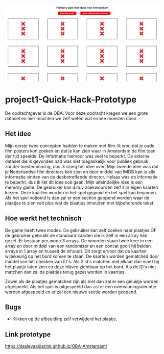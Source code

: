 ![cover]

# project1-Quick-Hack-Prototype

De opdrachtgever is de OBA. Voor deze opdracht kregen we een grote dataset en hier mochten we zelf weten wat ermee moesten doen.

## Het idee
Mijn eerste twee concepten hadden te maken met film. Ik wou dat je oude film posters kon zoeken en dat je kan zien waar in Amsterdam de film toen der tijd speelde. De informatie hiervoor was veel te beperkt. De externe dataset die ik gevonden had was niet toegankelijk voor publiek gebruik zonder toestemmming, dus ik sloeg het idee over. Mijn tweede idee was dat je Nederlandse film directors kon zien en door middel van IMDB kan je alle informatie vinden van de desbetreffende director. Helaas was de informatie te beperkt, dus ik liet dit idee ook gaan. Mijn uiteindelijke idee is een memory game. De gebruiker kan d.m.v zoekwoorden zelf zijn eigen kaarten kiezen. 
Deze kaarten worden in het spel gegooid en het spel kan beginnen. Als het spel voltooid is dan zal er een section geopend worden waar de plaatjes te zien valt plus wat de plaatjes inhouden met bijbehorende tekst.

## Hoe werkt het technisch
De game heeft twee modes. De gebruiker kan zelf zoeken naar plaatjes OF de gebruiker gebruikt de standaard kaarten die ik zelf in een array heb gezet. Er bestaan per mode 3 arrays. De woorden staan twee keer in een array en door middel van een randomizer en een concat gooit hij beiden arrays in 1 array en husselt de inhoudt. Dit zorgt ervoor dat de kaarten willekeurig op het bord komen te staan. De kaarten worden gematched door middel van het checken van ID's. Als 2 id's matchen met elkaar dan moet hij het plaatje laten zien en deze blijven zichtbaar op het bord. Als de ID's niet matchen dan zal de plaatjes terug gezet worden in kaartjes.

Zowel als de plaatjes gematched zijn als niet dan zal er een geluidje worden afgespeeld. Als het spel is uitgespeeld dan zal er een overwinningsdeuntje worden afgespeeld en er zal een nieuwe sectie worden geopend.

## Bugs 
* Klikken op de afbeelding zelf verwijderd het plaatje.

## Link prototype
https://desleyaalderink.github.io/OBA-Amsterdam/

[cover]: preview.png
